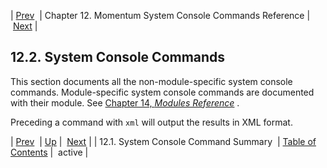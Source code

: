 | [Prev](console_commands.summary_table)  | Chapter 12. Momentum System Console Commands Reference |  [Next](console_commands.active.php) |

## 12.2. System Console Commands

This section documents all the non-module-specific system console commands. Module-specific system console commands are documented with their module. See [Chapter 14, *Modules Reference*](modules "Chapter 14. Modules Reference") .

Preceding a command with `xml` will output the results in XML format.

| [Prev](console_commands.summary_table)  | [Up](console_commands.php) |  [Next](console_commands.active.php) |
| 12.1. System Console Command Summary  | [Table of Contents](index) |  active |
